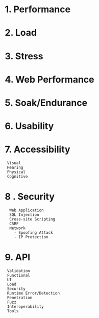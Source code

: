# 1. Performance
# 2. Load
# 3. Stress
# 4. Web Performance
# 5. Soak/Endurance
# 6. Usability
# 7. Accessibility
     Visual
     Hearing
     Physical
     Cognitive
# 8 . Security
      Web Application
      SQL Injection
      Cross-site Scripting
      CSRF
      Network
        - Spoofing Attack
        - IP Protection
# 9. API
     Validation
     Functional
     UI
     Load
     Security
     Runtime Error/Detection
     Penetration
     Fuzz
     Interoperability
     Tools
